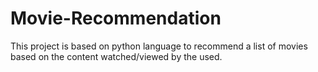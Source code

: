 # Movie-Recommendation
This project is based on python language to recommend a list of movies based on the content watched/viewed by the used.
